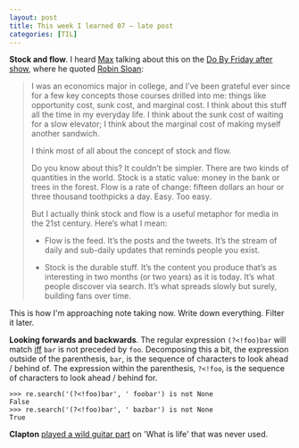 ```yaml
---
layout: post
title: This week I learned 07 — late post
categories: [TIL]
---
```



**Stock and flow**. I heard [Max](https://maxistentialism.com) talking about
this on the [Do By Friday after show](https://www.patreon.com/dobyfriday),
where he quoted [Robin Sloan](http://snarkmarket.com/2010/4890):

> I was an economics major in college, and I’ve been grateful ever since for a
> few key concepts those courses drilled into me: things like opportunity cost,
> sunk cost, and marginal cost. I think about this stuff all the time in my
> everyday life. I think about the sunk cost of waiting for a slow elevator; I
> think about the marginal cost of making myself another sandwich.
>
> I think most of all about the concept of stock and flow.
>
> Do you know about this? It couldn’t be simpler. There are two kinds of
> quantities in the world. Stock is a static value: money in the bank or trees
> in the forest. Flow is a rate of change: fifteen dollars an hour or three
> thousand toothpicks a day. Easy. Too easy.
>
> But I actually think stock and flow is a useful metaphor for media in the
> 21st century. Here’s what I mean:
>
> - Flow is the feed. It’s the posts and the tweets. It’s the stream of daily
>   and sub-daily updates that reminds people you exist.
>
> - Stock is the durable stuff. It’s the content you produce that’s as
>   interesting in two months (or two years) as it is today. It’s what people
>   discover via search. It’s what spreads slowly but surely, building fans
>   over time.

This is how I'm approaching note taking now. Write down everything. Filter it
later.

**Looking forwards and backwards**. The regular expression `(?<!foo)bar` will
match [iff](https://en.wikipedia.org/wiki/Logical_biconditional) `bar` is not
preceded by `foo`. Decomposing this a bit, the expression outside of the
parenthesis, `bar`, is the sequence of characters to look ahead / behind of.
The expression within the parenthesis, `?<!foo`, is the sequence of characters
to look ahead / behind for.

```
>>> re.search('(?<!foo)bar', ' foobar') is not None
False
>>> re.search('(?<!foo)bar', ' bazbar') is not None
True
```

**Clapton** [played a wild guitar part](https://youtu.be/QqJqvgHW7Cg) on 'What
is life' that was never used.
